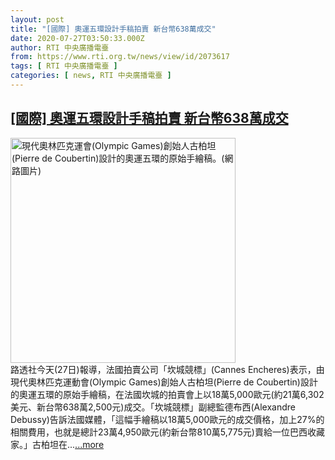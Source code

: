 ```yaml
---
layout: post
title: "[國際] 奧運五環設計手稿拍賣 新台幣638萬成交"
date: 2020-07-27T03:50:33.000Z
author: RTI 中央廣播電臺
from: https://www.rti.org.tw/news/view/id/2073617
tags: [ RTI 中央廣播電臺 ]
categories: [ news, RTI 中央廣播電臺 ]
---
```

<!--1595821833000-->
[[國際] 奧運五環設計手稿拍賣 新台幣638萬成交](https://www.rti.org.tw/news/view/id/2073617)
------

<div>
<img src="https://static.rti.org.tw/assets/thumbnails/2020/07/27/95dda972825913aa344e1d3c1a073034.jpg" width="360" alt="現代奧林匹克運會(Olympic Games)創始人古柏坦(Pierre de Coubertin)設計的奧運五環的原始手繪稿。(網路圖片)" title="現代奧林匹克運會(Olympic Games)創始人古柏坦(Pierre de Coubertin)設計的奧運五環的原始手繪稿。(網路圖片)"><br>路透社今天(27日)報導，法國拍賣公司「坎城競標」(Cannes Encheres)表示，由現代奧林匹克運動會(Olympic Games)創始人古柏坦(Pierre de Coubertin)設計的奧運五環的原始手繪稿，在法國坎城的拍賣會上以18萬5,000歐元(約21萬6,302美元、新台幣638萬2,500元)成交。「坎城競標」副總監德布西(Alexandre Debussy)告訴法國媒體，「這幅手繪稿以18萬5,000歐元的成交價格，加上27%的相關費用，也就是總計23萬4,950歐元(約新台幣810萬5,775元)賣給一位巴西收藏家。」古柏坦在...<a target="_blank" href="https://www.rti.org.tw/news/view/id/2073617">...more</a>
</div>
